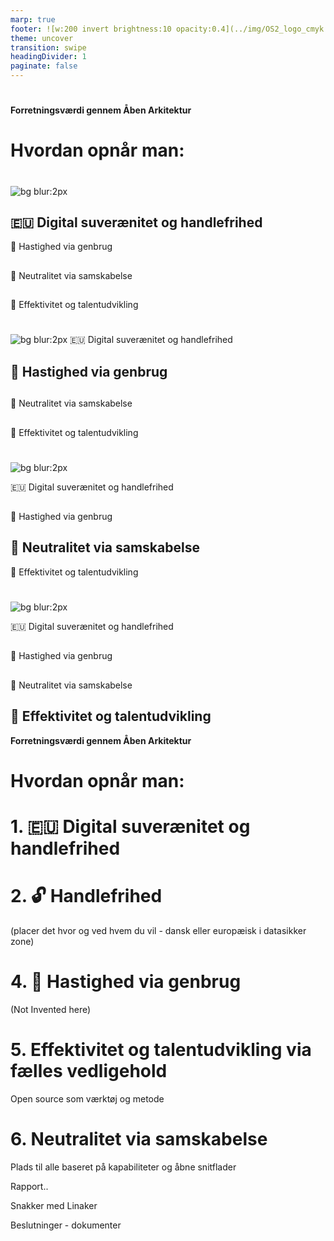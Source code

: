 ```yaml
---
marp: true
footer: ![w:200 invert brightness:10 opacity:0.4](../img/OS2_logo_cmyk.svg)
theme: uncover
transition: swipe
headingDivider: 1
paginate: false
---
```


#
**Forretningsværdi gennem Åben Arkitektur**


# Hvordan opnår man:

#
<!--header: 🐋 https://opencontainers.org/  &nbsp; | &nbsp; ⛵ https://helm.sh/ &nbsp; | &nbsp; ☸️ https://kubernetes.io/ -->
![bg blur:2px](https://images.pexels.com/photos/716661/pexels-photo-716661.jpeg?auto=compress&cs=tinysrgb&w=1260&h=750&dpr=1)
## 🇪🇺 **Digital suverænitet og handlefrihed**
🐎 Hastighed via genbrug
##
💝  Neutralitet via samskabelse
##
🥇 Effektivitet og talentudvikling
<!--
Løsningerne løskobles fra infrastrukturen og du bestemmer selv hvor du afvikler dine løsninger

Dette opnåes ved at følge industry best practice og inkludere en ensartet pakketering efter åbne standarder 
Open Container Initiative + Deployment manifests
-->



<!-- transition: glow -->

#
<!--header: https://github.com/moodle | https://gitlab.opencode.de/bmi/opendesk-->

![bg blur:2px](https://images.pexels.com/photos/716661/pexels-photo-716661.jpeg?auto=compress&cs=tinysrgb&w=1260&h=750&dpr=1)
🇪🇺 Digital suverænitet og handlefrihed
## 🐎 **Hastighed via genbrug**
##
💝  Neutralitet via samskabelse
##
🥇 Effektivitet og talentudvikling

#
![bg blur:2px](https://images.pexels.com/photos/716661/pexels-photo-716661.jpeg?auto=compress&cs=tinysrgb&w=1260&h=750&dpr=1)

🇪🇺 Digital suverænitet og handlefrihed
##
🐎 Hastighed via genbrug
##
## 💝  **Neutralitet via samskabelse**
🥇 Effektivitet og talentudvikling

#
![bg blur:2px](https://images.pexels.com/photos/716661/pexels-photo-716661.jpeg?auto=compress&cs=tinysrgb&w=1260&h=750&dpr=1)

🇪🇺 Digital suverænitet og handlefrihed
##
🐎 Hastighed via genbrug
##
💝  Neutralitet via samskabelse
## 🥇 **Effektivitet og talentudvikling**





**Forretningsværdi gennem Åben Arkitektur**


# Hvordan opnår man:

# 1. 🇪🇺 Digital suverænitet og handlefrihed
# 2. 🔓 Handlefrihed
(placer det hvor og ved hvem du vil - dansk eller europæisk i datasikker zone)
# 4. 🐎 Hastighed via genbrug
(Not Invented here)
# 5. Effektivitet og talentudvikling via fælles vedligehold
Open source som værktøj og metode
# 6. Neutralitet via samskabelse
Plads til alle baseret på kapabiliteter og åbne snitflader


Rapport..

Snakker med Linaker

Beslutninger - dokumenter